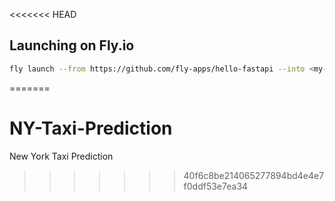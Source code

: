 <<<<<<< HEAD
## Launching on Fly.io

```sh
fly launch --from https://github.com/fly-apps/hello-fastapi --into <my-app> 
```
=======
# NY-Taxi-Prediction
New York Taxi Prediction
>>>>>>> 40f6c8be214065277894bd4e4e7f0ddf53e7ea34
